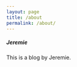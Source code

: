 ```yaml
---
layout: page
title: /about
permalink: /about/
---
```


<h5>Jeremie</h5>

This is a blog by Jeremie.
